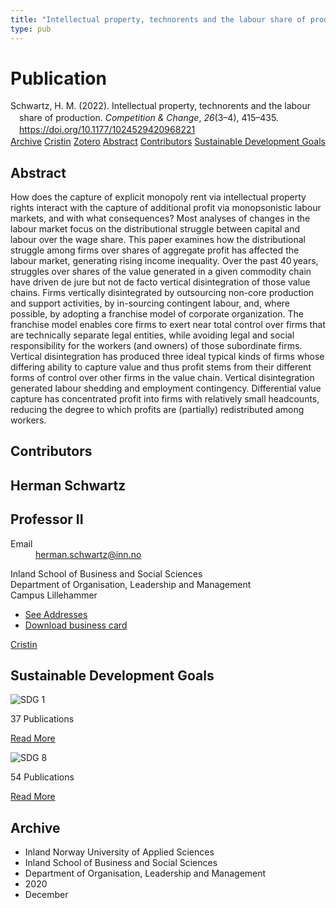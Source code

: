 ```yaml
---
title: "Intellectual property, technorents and the labour share of production"
type: pub
---
```

<h1>Publication</h1>
<article id="csl-bib-container-3VIG9JP3" class="csl-bib-container">
  <div class="csl-bib-body" style="line-height: 1.35; padding-left: 1em; text-indent:-1em;">
  <div class="csl-entry">Schwartz, H. M. (2022). Intellectual property, technorents and the labour share of production. <i>Competition &amp; Change</i>, <i>26</i>(3&#x2013;4), 415&#x2013;435. <a href="https://doi.org/10.1177/1024529420968221">https://doi.org/10.1177/1024529420968221</a></div>
</div>
  <div class="csl-bib-buttons">
    <a href="#taxonomy-article-3VIG9JP3" class="csl-bib-button">Archive</a>
    <a href="https://app.cristin.no/results/show.jsf?id=1858122" alt="Cristin URL" class="csl-bib-button">Cristin</a>
    <a href="http://zotero.org/groups/5022929/items/3VIG9JP3" alt="Zotero URL" class="csl-bib-button">Zotero</a>
    <a href="#abstract-article-3VIG9JP3" class="csl-bib-button">Abstract</a>
    <a href="#contributors-article-3VIG9JP3" class="csl-bib-button">Contributors</a>
    <a href="#sdg-article-3VIG9JP3" class="csl-bib-button">Sustainable Development Goals</a>
  </div>
  <div id="csl-bib-meta-container-3VIG9JP3"></div>
</article>
<div id="csl-bib-meta-3VIG9JP3" class="csl-bib-meta">
  <article id="abstract-article-3VIG9JP3" class="abstract-article">
    <h1>Abstract</h1>
    How does the capture of explicit monopoly rent via intellectual property rights interact with the capture of additional profit via monopsonistic labour markets, and with what consequences? Most analyses of changes in the labour market focus on the distributional struggle between capital and labour over the wage share. This paper examines how the distributional struggle among firms over shares of aggregate profit has affected the labour market, generating rising income inequality. Over the past 40 years, struggles over shares of the value generated in a given commodity chain have driven de jure but not de facto vertical disintegration of those value chains. Firms vertically disintegrated by outsourcing non-core production and support activities, by in-sourcing contingent labour, and, where possible, by adopting a franchise model of corporate organization. The franchise model enables core firms to exert near total control over firms that are technically separate legal entities, while avoiding legal and social responsibility for the workers (and owners) of those subordinate firms. Vertical disintegration has produced three ideal typical kinds of firms whose differing ability to capture value and thus profit stems from their different forms of control over other firms in the value chain. Vertical disintegration generated labour shedding and employment contingency. Differential value capture has concentrated profit into firms with relatively small headcounts, reducing the degree to which profits are (partially) redistributed among workers.
  </article>
  <article id="contributors-article-3VIG9JP3" class="contributors-article">
    <h1>Contributors</h1>
    <div class="personas">
<div class="vrtx-hinn-person-card">
<div class="photo">
<i class="lar la-user-circle missing-person"></i>
</div>
<div class="info">
<hgroup><h1>Herman Schwartz</h1>
<h2>Professor II</h2>
</hgroup><dl>
<dt>Email</dt>
<dd>
<a href="mailto:herman.schwartz@inn.no">herman.schwartz@inn.no</a>
</dd>
</dl>
<p>
Inland School of Business and Social Sciences<br>
Department of Organisation, Leadership and Management<br>
Campus Lillehammer
</p>
<ul class="vrtx-hinn-links">
<li><a href="https://www.inn.no/english/find-an-employee/herman-schwartz.html#vrtx-hinn-addresses">See Addresses</a></li>
<li><a href="https://www.inn.no/english/find-an-employee/herman-schwartz.html?vrtx=vcf">Download business card</a></li>
</ul>
</div>
</div>
<a href="https://app.cristin.no/persons/show.jsf?id=889346" alt="Cristin URL" class="personas-cristin">Cristin</a>
</div>
  </article>
  <article id="sdg-article-3VIG9JP3" class="sdg-article">
    <h1>Sustainable Development Goals</h1>
    <div class="sdg-container"><div id="sdg1" class="sdg">
<img src="{{< params subfolder >}}images/sdg/sdg01_en.png" class="image" alt="SDG 1">
<div class="sdg-overlay">
<p class="sdg-publication-count"><span>37</span> Publications</p>
<p><a href="https://sdgs.un.org/goals/goal1" class="sdg-read-more">Read More</a></p>
</div>
</div> <div id="sdg8" class="sdg">
<img src="{{< params subfolder >}}images/sdg/sdg08_en.png" class="image" alt="SDG 8">
<div class="sdg-overlay">
<p class="sdg-publication-count"><span>54</span> Publications</p>
<p><a href="https://sdgs.un.org/goals/goal8" class="sdg-read-more">Read More</a></p>
</div>
</div></div>
  </article>
  <article id="taxonomy-article-3VIG9JP3" class="taxonomy-article">
    <h1>Archive</h1>
    <ul>
      <li>Inland Norway University of Applied Sciences</li>
      <li>Inland School of Business and Social Sciences</li>
      <li>Department of Organisation, Leadership and Management</li>
      <li>2020</li>
      <li>December</li>
    </ul>
  </article>
</div>
